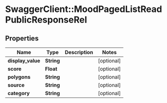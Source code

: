 # SwaggerClient::MoodPagedListReadPublicResponseRel

## Properties
Name | Type | Description | Notes
------------ | ------------- | ------------- | -------------
**display_value** | **String** |  | [optional] 
**score** | **Float** |  | [optional] 
**polygons** | **String** |  | [optional] 
**source** | **String** |  | [optional] 
**category** | **String** |  | [optional] 


